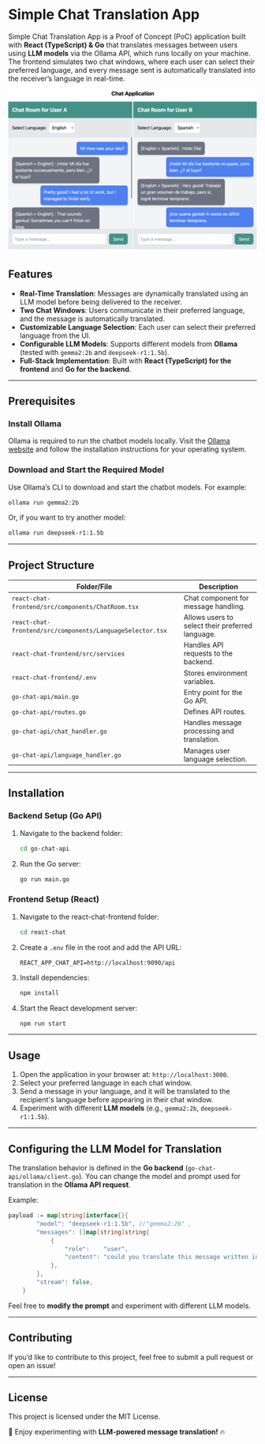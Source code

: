 # Simple Chat Translation App

Simple Chat Translation App is a Proof of Concept (PoC) application built with **React (TypeScript) & Go** that translates messages between users using **LLM models** via the Ollama API, which runs locally on your machine. The frontend simulates two chat windows, where each user can select their preferred language, and every message sent is automatically translated into the receiver’s language in real-time.

![](app_pic.png)

## Features

- **Real-Time Translation**: Messages are dynamically translated using an LLM model before being delivered to the receiver.
- **Two Chat Windows**: Users communicate in their preferred language, and the message is automatically translated.
- **Customizable Language Selection**: Each user can select their preferred language from the UI.
- **Configurable LLM Models**: Supports different models from **Ollama** (tested with `gemma2:2b` and `deepseek-r1:1.5b`).
- **Full-Stack Implementation**: Built with **React (TypeScript) for the frontend** and **Go for the backend**.

---

## Prerequisites

### **Install Ollama**
Ollama is required to run the chatbot models locally. Visit the [Ollama website](https://ollama.com/) and follow the installation instructions for your operating system.

### **Download and Start the Required Model**
Use Ollama’s CLI to download and start the chatbot models. For example:
```bash
ollama run gemma2:2b
```
Or, if you want to try another model:
```bash
ollama run deepseek-r1:1.5b
```

---

## Project Structure

| Folder/File                  | Description                                  |
|------------------------------|----------------------------------------------|
| `react-chat-frontend/src/components/ChatRoom.tsx`     | Chat component for message handling. |
| `react-chat-frontend/src/components/LanguageSelector.tsx` | Allows users to select their preferred language. |
| `react-chat-frontend/src/services`        | Handles API requests to the backend.        |
| `react-chat-frontend/.env`              | Stores environment variables.                |
| `go-chat-api/main.go`             | Entry point for the Go API.                  |
| `go-chat-api/routes.go`           | Defines API routes.                          |
| `go-chat-api/chat_handler.go`     | Handles message processing and translation.  |
| `go-chat-api/language_handler.go` | Manages user language selection.             |

---

## Installation

### **Backend Setup (Go API)**
1. Navigate to the backend folder:
   ```bash
   cd go-chat-api
   ```
2. Run the Go server:
   ```bash
   go run main.go
   ```

### **Frontend Setup (React)**
1. Navigate to the react-chat-frontend folder:
   ```bash
   cd react-chat
   ```
2. Create a `.env` file in the root and add the API URL:
   ```
   REACT_APP_CHAT_API=http://localhost:9090/api
   ```
3. Install dependencies:
   ```bash
   npm install
   ```
4. Start the React development server:
   ```bash
   npm run start
   ```

---


## **Usage**
1. Open the application in your browser at: `http://localhost:3000`.
2. Select your preferred language in each chat window.
3. Send a message in your language, and it will be translated to the recipient's language before appearing in their chat window.
4. Experiment with different **LLM models** (e.g., `gemma2:2b`, `deepseek-r1:1.5b`).

---

## **Configuring the LLM Model for Translation**
The translation behavior is defined in the **Go backend** (`go-chat-api/ollama/client.go`). You can change the model and prompt used for translation in the **Ollama API request**.

Example:
```go
payload := map[string]interface{}{
		"model": "deepseek-r1:1.5b", //"gemma2:2b" ,
		"messages": []map[string]string{
			{
				"role":    "user",
				"content": "could you translate this message written in " + senderLang + " to " + receiverLang + "? the message '" + message + "' **important** only response with the translated message",
			},
		},
		"stream": false,
	}
```

Feel free to **modify the prompt** and experiment with different LLM models.

---

## **Contributing**
If you’d like to contribute to this project, feel free to submit a pull request or open an issue!

---

## **License**
This project is licensed under the MIT License.

🚀 Enjoy experimenting with **LLM-powered message translation!** 🔥

